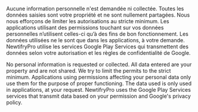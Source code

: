 Aucune information personnelle n'est demandée ni collectée. Toutes les données saisies sont votre propriété et ne sont nullement partagées.
Nous nous efforçons de limiter les autorisations au stricte minimum. 
Les applications utilisant des permissions touchant sur vos données personnelles n’utilisent celles-ci qu’à des fins de bon fonctionnement. 
Les données utilisées ne le sont que dans les applications, à votre demande.
NewtifryPro utilise les services Google Play Services qui transmettent des données selon votre autorisation et les règles de confidentialité de Google.

No personal information is requested or collected. All data entered are your property and are not shared.
We try to limit the permits to the strict minimum.
Applications using permissions affecting your personal data only use them for the purpose of proper functioning.
The data used is only used in applications, at your request.
NewtifryPro uses the Google Play Services services that transmit data based on your permission and Google's privacy policy.
